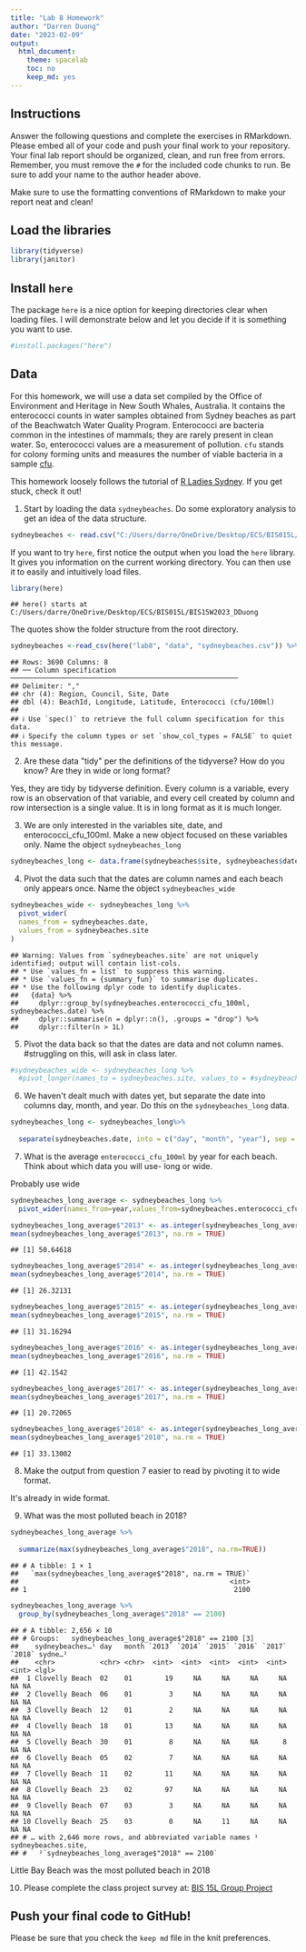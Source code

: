 ```yaml
---
title: "Lab 8 Homework"
author: "Darren Duong"
date: "2023-02-09"
output:
  html_document:
    theme: spacelab
    toc: no
    keep_md: yes
---
```




## Instructions
Answer the following questions and complete the exercises in RMarkdown. Please embed all of your code and push your final work to your repository. Your final lab report should be organized, clean, and run free from errors. Remember, you must remove the `#` for the included code chunks to run. Be sure to add your name to the author header above.  

Make sure to use the formatting conventions of RMarkdown to make your report neat and clean!  

## Load the libraries

```r
library(tidyverse)
library(janitor)
```

## Install `here`
The package `here` is a nice option for keeping directories clear when loading files. I will demonstrate below and let you decide if it is something you want to use.  

```r
#install.packages("here")
```

## Data
For this homework, we will use a data set compiled by the Office of Environment and Heritage in New South Whales, Australia. It contains the enterococci counts in water samples obtained from Sydney beaches as part of the Beachwatch Water Quality Program. Enterococci are bacteria common in the intestines of mammals; they are rarely present in clean water. So, enterococci values are a measurement of pollution. `cfu` stands for colony forming units and measures the number of viable bacteria in a sample [cfu](https://en.wikipedia.org/wiki/Colony-forming_unit).   

This homework loosely follows the tutorial of [R Ladies Sydney](https://rladiessydney.org/). If you get stuck, check it out!  

1. Start by loading the data `sydneybeaches`. Do some exploratory analysis to get an idea of the data structure.

```r
sydneybeaches <- read.csv("C:/Users/darre/OneDrive/Desktop/ECS/BIS015L/BIS15W2023_DDuong/lab8/data/sydneybeaches.csv")
```

If you want to try `here`, first notice the output when you load the `here` library. It gives you information on the current working directory. You can then use it to easily and intuitively load files.

```r
library(here)
```

```
## here() starts at C:/Users/darre/OneDrive/Desktop/ECS/BIS015L/BIS15W2023_DDuong
```

The quotes show the folder structure from the root directory.

```r
sydneybeaches <-read_csv(here("lab8", "data", "sydneybeaches.csv")) %>% janitor::clean_names()
```

```
## Rows: 3690 Columns: 8
## ── Column specification ────────────────────────────────────────────────────────
## Delimiter: ","
## chr (4): Region, Council, Site, Date
## dbl (4): BeachId, Longitude, Latitude, Enterococci (cfu/100ml)
## 
## ℹ Use `spec()` to retrieve the full column specification for this data.
## ℹ Specify the column types or set `show_col_types = FALSE` to quiet this message.
```

2. Are these data "tidy" per the definitions of the tidyverse? How do you know? Are they in wide or long format?

Yes, they are tidy by tidyverse definition. Every column is a variable, every row is an observation of that variable, and every cell created by column and row intersection is a single value. It is in long format as it is much longer.

3. We are only interested in the variables site, date, and enterococci_cfu_100ml. Make a new object focused on these variables only. Name the object `sydneybeaches_long`


```r
sydneybeaches_long <- data.frame(sydneybeaches$site, sydneybeaches$date, sydneybeaches$enterococci_cfu_100ml)
```


4. Pivot the data such that the dates are column names and each beach only appears once. Name the object `sydneybeaches_wide`


```r
sydneybeaches_wide <- sydneybeaches_long %>%
  pivot_wider(
  names_from = sydneybeaches.date,
  values_from = sydneybeaches.site
)
```

```
## Warning: Values from `sydneybeaches.site` are not uniquely identified; output will contain list-cols.
## * Use `values_fn = list` to suppress this warning.
## * Use `values_fn = {summary_fun}` to summarise duplicates.
## * Use the following dplyr code to identify duplicates.
##   {data} %>%
##     dplyr::group_by(sydneybeaches.enterococci_cfu_100ml, sydneybeaches.date) %>%
##     dplyr::summarise(n = dplyr::n(), .groups = "drop") %>%
##     dplyr::filter(n > 1L)
```


5. Pivot the data back so that the dates are data and not column names.
#struggling on this, will ask in class later.

```r
#sydneybeaches_wide <- sydneybeaches_long %>%
  #pivot_longer(names_to = sydneybeaches.site, values_to = #sydneybeaches.date, 2:50)
```


6. We haven't dealt much with dates yet, but separate the date into columns day, month, and year. Do this on the `sydneybeaches_long` data.


```r
sydneybeaches_long <- sydneybeaches_long%>%
  
  separate(sydneybeaches.date, into = c("day", "month", "year"), sep = "/")
```


7. What is the average `enterococci_cfu_100ml` by year for each beach. Think about which data you will use- long or wide.

Probably use wide


```r
sydneybeaches_long_average <- sydneybeaches_long %>%
  pivot_wider(names_from=year,values_from=sydneybeaches.enterococci_cfu_100ml)
```


```r
sydneybeaches_long_average$"2013" <- as.integer(sydneybeaches_long_average$"2013")
mean(sydneybeaches_long_average$"2013", na.rm = TRUE)
```

```
## [1] 50.64618
```

```r
sydneybeaches_long_average$"2014" <- as.integer(sydneybeaches_long_average$"2014")
mean(sydneybeaches_long_average$"2014", na.rm = TRUE)
```

```
## [1] 26.32131
```


```r
sydneybeaches_long_average$"2015" <- as.integer(sydneybeaches_long_average$"2015")
mean(sydneybeaches_long_average$"2015", na.rm = TRUE)
```

```
## [1] 31.16294
```


```r
sydneybeaches_long_average$"2016" <- as.integer(sydneybeaches_long_average$"2016")
mean(sydneybeaches_long_average$"2016", na.rm = TRUE)
```

```
## [1] 42.1542
```


```r
sydneybeaches_long_average$"2017" <- as.integer(sydneybeaches_long_average$"2017")
mean(sydneybeaches_long_average$"2017", na.rm = TRUE)
```

```
## [1] 20.72065
```


```r
sydneybeaches_long_average$"2018" <- as.integer(sydneybeaches_long_average$"2018")
mean(sydneybeaches_long_average$"2018", na.rm = TRUE)
```

```
## [1] 33.13002
```




8. Make the output from question 7 easier to read by pivoting it to wide format.

It's already in wide format.

9. What was the most polluted beach in 2018?


```r
sydneybeaches_long_average %>%
  
  summarize(max(sydneybeaches_long_average$"2018", na.rm=TRUE))
```

```
## # A tibble: 1 × 1
##   `max(sydneybeaches_long_average$"2018", na.rm = TRUE)`
##                                                    <int>
## 1                                                   2100
```

```r
sydneybeaches_long_average %>%
  group_by(sydneybeaches_long_average$"2018" == 2100)
```

```
## # A tibble: 2,656 × 10
## # Groups:   sydneybeaches_long_average$"2018" == 2100 [3]
##    sydneybeaches…¹ day   month `2013` `2014` `2015` `2016` `2017` `2018` sydne…²
##    <chr>           <chr> <chr>  <int>  <int>  <int>  <int>  <int>  <int> <lgl>  
##  1 Clovelly Beach  02    01        19     NA     NA     NA     NA     NA NA     
##  2 Clovelly Beach  06    01         3     NA     NA     NA     NA     NA NA     
##  3 Clovelly Beach  12    01         2     NA     NA     NA     NA     NA NA     
##  4 Clovelly Beach  18    01        13     NA     NA     NA     NA     NA NA     
##  5 Clovelly Beach  30    01         8     NA     NA     NA      8     NA NA     
##  6 Clovelly Beach  05    02         7     NA     NA     NA     NA     NA NA     
##  7 Clovelly Beach  11    02        11     NA     NA     NA     NA     NA NA     
##  8 Clovelly Beach  23    02        97     NA     NA     NA     NA     NA NA     
##  9 Clovelly Beach  07    03         3     NA     NA     NA     NA     NA NA     
## 10 Clovelly Beach  25    03         0     NA     11     NA     NA     NA NA     
## # … with 2,646 more rows, and abbreviated variable names ¹​sydneybeaches.site,
## #   ²​`sydneybeaches_long_average$"2018" == 2100`
```

Little Bay Beach was the most polluted beach in 2018

10. Please complete the class project survey at: [BIS 15L Group Project](https://forms.gle/H2j69Z3ZtbLH3efW6)


## Push your final code to GitHub!
Please be sure that you check the `keep md` file in the knit preferences.   
